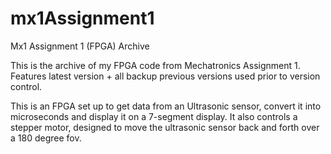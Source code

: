 # mx1Assignment1
Mx1 Assignment 1 (FPGA) Archive

This is the archive of my FPGA code from Mechatronics Assignment 1. 
Features latest version + all backup previous versions used prior to version control.

This is an FPGA set up to get data from an Ultrasonic sensor, convert it into microseconds and display it on a 7-segment display. It also controls a stepper motor, designed to move the ultrasonic sensor back and forth over a 180 degree fov.
